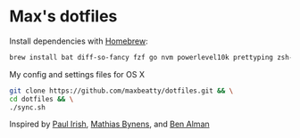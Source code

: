 # Max's dotfiles

Install dependencies with [Homebrew](https://brew.sh/):

```sh
brew install bat diff-so-fancy fzf go nvm powerlevel10k prettyping zsh-autosuggestions zsh-syntax-highlighting
```

My config and settings files for OS X

```sh
git clone https://github.com/maxbeatty/dotfiles.git && \
cd dotfiles && \
./sync.sh
```

Inspired by [Paul Irish](https://github.com/paulirish/dotfiles), [Mathias Bynens](https://github.com/mathiasbynens/dotfiles/), and [Ben Alman](https://github.com/cowboy/dotfiles)
